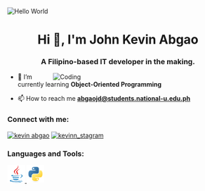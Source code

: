 <img align="center" alt="Hello World" width="1000" src="https://i.giphy.com/media/MeJgB3yMMwIaHmKD4z/giphy.webp">
<h1 align="center">Hi 👋, I'm John Kevin Abgao</h1>
<h3 align="center">A Filipino-based IT developer in the making.</h3>
<img align="right" alt="Coding" width="400" src="https://media4.giphy.com/media/qgQUggAC3Pfv687qPC/giphy.gif?cid=ecf05e47txz60t6fkkugjcwph3azu36j172u19nqjurvmv4o&rid=giphy.gif&ct=g">

- 🌱 I’m currently learning **Object-Oriented Programming**

- 📫 How to reach me **abgaojd@students.national-u.edu.ph**

<h3 align="left">Connect with me:</h3>
<p align="left">
<a href="https://fb.com/kevin abgao" target="blank"><img align="center" src="https://raw.githubusercontent.com/rahuldkjain/github-profile-readme-generator/master/src/images/icons/Social/facebook.svg" alt="kevin abgao" height="30" width="40" /></a>
<a href="https://instagram.com/kevinn_stagram" target="blank"><img align="center" src="https://raw.githubusercontent.com/rahuldkjain/github-profile-readme-generator/master/src/images/icons/Social/instagram.svg" alt="kevinn_stagram" height="30" width="40" /></a>
<a href="https://www.linkedin.com/in/kevin-abgao-5893192b2/" target="blank"> <i class="bi bi-linkedin" img align="center"></i> </a>
</p>

<h3 align="left">Languages and Tools:</h3>
<p align="left"> 
<a href="https://www.java.com" target="_blank" rel="noreferrer"> <img src="https://raw.githubusercontent.com/devicons/devicon/master/icons/java/java-original.svg" alt="java" width="40" height="40"/> 
</a> <a href="https://www.python.org" target="_blank" rel="noreferrer"> <img src="https://raw.githubusercontent.com/devicons/devicon/master/icons/python/python-original.svg" alt="python" width="40" height="40"/> </a> </p>
